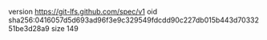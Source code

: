 version https://git-lfs.github.com/spec/v1
oid sha256:0416057d5d693ad96f3e9c329549fdcdd90c227db015b443d7033251be3d28a9
size 149

